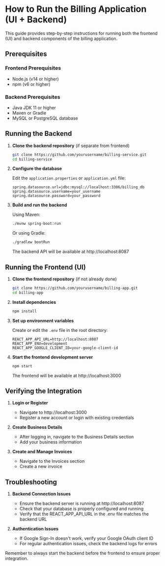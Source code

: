 # How to Run the Billing Application (UI + Backend)

This guide provides step-by-step instructions for running both the frontend (UI) and backend components of the billing application.

## Prerequisites

### Frontend Prerequisites
- Node.js (v14 or higher)
- npm (v6 or higher)

### Backend Prerequisites
- Java JDK 11 or higher
- Maven or Gradle
- MySQL or PostgreSQL database

## Running the Backend

1. **Clone the backend repository** (if separate from frontend)
   ```bash
   git clone https://github.com/yourusername/billing-service.git
   cd billing-service
   ```

2. **Configure the database**
   
   Edit the `application.properties` or `application.yml` file:
   ```
   spring.datasource.url=jdbc:mysql://localhost:3306/billing_db
   spring.datasource.username=your_username
   spring.datasource.password=your_password
   ```

3. **Build and run the backend**
   
   Using Maven:
   ```bash
   ./mvnw spring-boot:run
   ```
   
   Or using Gradle:
   ```bash
   ./gradlew bootRun
   ```
   
   The backend API will be available at http://localhost:8087

## Running the Frontend (UI)

1. **Clone the frontend repository** (if not already done)
   ```bash
   git clone https://github.com/yourusername/billing-app.git
   cd billing-app
   ```

2. **Install dependencies**
   ```bash
   npm install
   ```

3. **Set up environment variables**
   
   Create or edit the `.env` file in the root directory:
   ```
   REACT_APP_API_URL=http://localhost:8087
   REACT_APP_ENV=development
   REACT_APP_GOOGLE_CLIENT_ID=your-google-client-id
   ```

4. **Start the frontend development server**
   ```bash
   npm start
   ```
   
   The frontend will be available at http://localhost:3000

## Verifying the Integration

1. **Login or Register**
   - Navigate to http://localhost:3000
   - Register a new account or login with existing credentials

2. **Create Business Details**
   - After logging in, navigate to the Business Details section
   - Add your business information

3. **Create and Manage Invoices**
   - Navigate to the Invoices section
   - Create a new invoice

## Troubleshooting

1. **Backend Connection Issues**
   - Ensure the backend server is running at http://localhost:8087
   - Check that your database is properly configured and running
   - Verify that the REACT_APP_API_URL in the .env file matches the backend URL

2. **Authentication Issues**
   - If Google Sign-In doesn't work, verify your Google OAuth client ID
   - For regular authentication issues, check the backend logs for errors

Remember to always start the backend before the frontend to ensure proper integration.